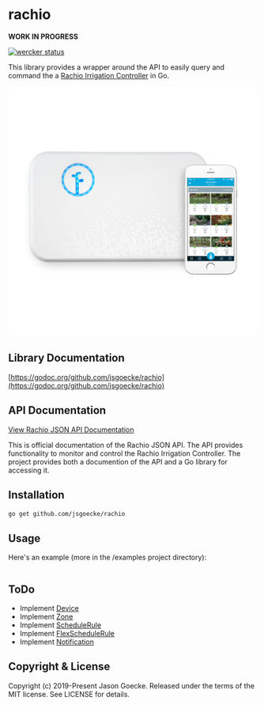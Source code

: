 # rachio

**WORK IN PROGRESS**

[![wercker status](https://app.wercker.com/status/fc566cfb19f155d3d4261e186f8142e7/s/master "wercker status")](https://app.wercker.com/project/byKey/fc566cfb19f155d3d4261e186f8142e7)

This library provides a wrapper around the API to easily query and command the a [Rachio Irrigation Controller](https://www.rachio.com) in Go.

<p align="center">
  <img src="https://raw.githubusercontent.com/jsgoecke/rachio/master/images/rachio.jpg">
</p>

## Library Documentation

[https://godoc.org/github.com/jsgoecke/rachio](https://godoc.org/github.com/jsgoecke/rachio)

## API Documentation

[View Rachio JSON API Documentation](https://rachio.readme.io/docs/getting-started)

This is official documentation of the Rachio JSON API. The API provides functionality to monitor and control the Rachio Irrigation Controller. The project provides both a documention of the API and a Go library for accessing it.

## Installation

```
go get github.com/jsgoecke/rachio
```

## Usage

Here's an example (more in the /examples project directory):

```go
```

## ToDo

* Implement [Device](https://rachio.readme.io/docs/publicdeviceid)
* Implement [Zone](https://rachio.readme.io/docs/publiczoneid)
* Implement [ScheduleRule](https://rachio.readme.io/docs/publicscheduleruleid)
* Implement [FlexScheduleRule](https://rachio.readme.io/docs/publicflexscheduleruleid)
* Implement [Notification](https://rachio.readme.io/docs/publicflexscheduleruleid)

## Copyright & License

Copyright (c) 2019-Present Jason Goecke. Released under the terms of the MIT license. See LICENSE for details.
